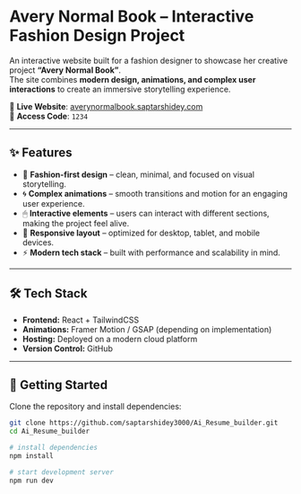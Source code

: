 # Avery Normal Book – Interactive Fashion Design Project

An interactive website built for a fashion designer to showcase her creative project **“Avery Normal Book”**.  
The site combines **modern design, animations, and complex user interactions** to create an immersive storytelling experience.

🔗 **Live Website**: [averynormalbook.saptarshidey.com](https://averynormalbook.saptarshidey.com/)  
🔑 **Access Code**: `1234`

---

## ✨ Features

- 🎨 **Fashion-first design** – clean, minimal, and focused on visual storytelling.  
- 🌀 **Complex animations** – smooth transitions and motion for an engaging user experience.  
- 🖱 **Interactive elements** – users can interact with different sections, making the project feel alive.  
- 📱 **Responsive layout** – optimized for desktop, tablet, and mobile devices.  
- ⚡ **Modern tech stack** – built with performance and scalability in mind.

---

## 🛠 Tech Stack

- **Frontend:** React + TailwindCSS  
- **Animations:** Framer Motion / GSAP (depending on implementation)  
- **Hosting:** Deployed on a modern cloud platform  
- **Version Control:** GitHub

---

## 🚀 Getting Started

Clone the repository and install dependencies:

```bash
git clone https://github.com/saptarshidey3000/Ai_Resume_builder.git
cd Ai_Resume_builder

# install dependencies
npm install

# start development server
npm run dev
